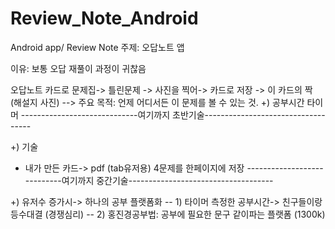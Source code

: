 # Review_Note_Android
Android app/ Review Note
주제: 오답노트 앱

이유: 보통 오답 재풀이 과정이 귀찮음

오답노트 카드로
문제집-> 틀린문제 -> 사진을 찍어-> 카드로 저장 -> 이 카드의 짝 (해설지 사진)
--> 주요 목적: 언제 어디서든 이 문제를 볼 수 있는 것.
+) 공부시간 타이머
-----------------------------여기까지 초반기술-----------------------------------

+) 기술
- 내가 만든 카드-> pdf (tab유저용) 4문제를 한페이지에 저장
----------------------------여기까지 중간기술------------------------------------

+) 유저수 증가시-> 하나의 공부 플랫폼화
-- 1) 타이머 측정한 공부시간-> 친구들이랑 등수대결 (경쟁심리)
-- 2) 홍진경공부법: 공부에 필요한 문구 같이파는 플랫폼 (1300k)
